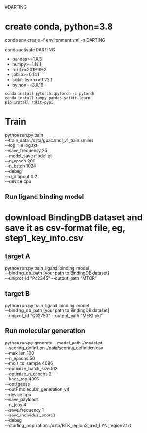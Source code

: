 #DARTING
# create conda, python=3.8
conda env create -f environment.yml -n DARTING

conda activate DARTING
* pandas>=1.0.3
* numpy>=1.18.1
* rdkit>=2019.09.3
* joblib>=0.14.1
* scikit-learn>=0.22.1
* python==3.8.19

```
conda install pytorch::pytorch -c pytorch
conda install numpy pandas scikit-learn
pip install rdkit-pypi
```

# Train
python run.py train \
	--train_data ./data/guacamol_v1_train.smiles \
	--log_file log.txt \
	--save_frequency 25 \
	--model_save model.pt \
	--n_epoch 200 \
	--n_batch 1024 \
	--debug \
	--d_dropout 0.2 \
	--device cpu


## Run ligand binding model
# download BindingDB dataset and save it as csv-format file, eg, step1_key_info.csv
## target A
python run.py train_ligand_binding_model \
--binding_db_path [your path to BindingDB dataset] \
--uniprot_id "P42345" --output_path "MTOR"
## target B
python run.py train_ligand_binding_model \
--binding_db_path [your path to BindingDB dataset] \
--uniprot_id "Q02750" --output_path "MEK1.pkl"

## Run molecular generation

python run.py generate --model_path ./model.pt \
--scoring_definition ./data/scoring_definition.csv \
 --max_len 100 \
 --n_epochs 50 \
 --mols_to_sample 4096  \
 --optimize_batch_size 512    \
 --optimize_n_epochs 2   \
 --keep_top 4096   \
 --opti gauss   \
 --outF molecular_generation_v4   \
 --device cpu  \
 --save_payloads   \
 --n_jobs 4 \
 --save_frequency 1 \
 --save_individual_scores \
 --debug \
 --starting_population ./data/BTK_region3_and_LYN_region2.txt 
